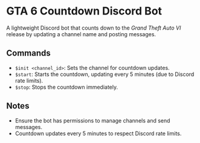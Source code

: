 # GTA 6 Countdown Discord Bot

A lightweight Discord bot that counts down to the *Grand Theft Auto VI* release by updating a channel name and posting messages.

## Commands

- `$init <channel_id>`: Sets the channel for countdown updates.
- `$start`: Starts the countdown, updating every 5 minutes (due to Discord rate limits).
- `$stop`: Stops the countdown immediately.

## Notes

- Ensure the bot has permissions to manage channels and send messages.
- Countdown updates every 5 minutes to respect Discord rate limits.
